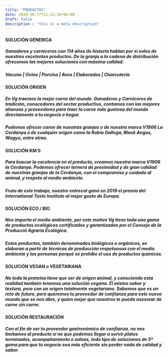 ```yaml
---
title: "PRODUCTOS"
date: 2019-10-17T11:22:16+06:00
draft: false
description : "this is a meta description"
---
```


#### **SOLUCIÓN GÉNERICA**

##### Ganaderos y carniceros con 114 años de historia hablan por sí solos de nuestros excelentes productos. De la granja a la cadena de distribución ofrecemos las mejores soluciones con máxima calidad.

##### Vacuno | Ovino | Porcino | Aves | Elaborados | Charcutería

 

#### **SOLUCIÓN ORIGEN** 

##### En Vg traemos la mejor carne del mundo. Ganaderos y Carniceros de tradición, conocedores del sector productivo, contamos con las mejores alianzas y proveedores para traer la carne más gustosa del mundo directamente a tu negocio o hogar.  

##### Podemos ofrecer carne de nuestras granjas o de nuestra marca V1906 La Cerdanya o de cualquier origen como la Rubia Gallega, Black Angus, Wagyu, entre otras.    



#### **SOLUCIÓN KM 0** 

##### Para buscar la excelencia en el producto, creamos nuestra marca V1906 la Cerdanya. Podemos ofrecer ternera de proximidad y de gran calidad de nuestras granjas de la Cerdanya, con el compromiso y cuidado al animal, y respeto al medio ambiente. 

##### Fruto de este trabajo, nuestro entrecot ganó en 2019 el premio del International Taste Institute al mejor gusto de Europa.   



#### **SOLUCIÓN ECO / BIO** 

##### Nos importa el medio ambiente, por este motivo Vg tiene toda una gama de productos ecológicos certificados y garantizados por el Consejo de la Producció Agraria Ecológica.  

##### Estos productos, también denominados biológicos o orgánicos, se elaboran a partir de técnicas de producción respetuosas con el medio ambiente y las personas porqué se prohíbe el uso de productos químicos.   



#### **SOLUCIÓN VEGAN o VEGETARIANA**  

##### No toda la proteína tiene que ser de origen animal, y conociendo esta realidad también tenemos una solución vegana. El mismo sabor y textura, pero con un origen totalmente vegetariano. Sabemos que es un reto de futuro, pero queremos tu proveedor de confianza para este nuevo mundo que se nos abre, y quien mejor que nosotros te pueda asesorar de carne sin carne.  



#### **SOLUCIÓN RESTAURACIÓN**

##### Con el fin de ser tu proveedor gastronómico de confianza, no nos limitamos al producto si no que podemos llegar a servir platos terminados, acompañamiento o salsas, todo tipo de soluciones de 5ª gama para que tu negocio sea más eficiente sin perder nada de calidad y sabor. 
